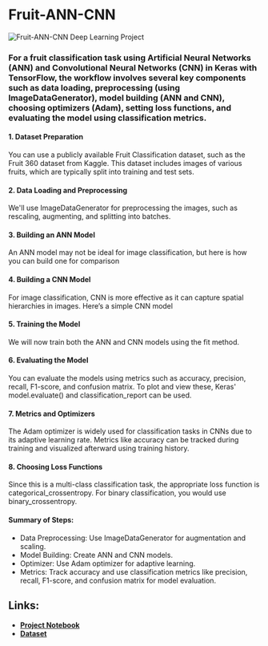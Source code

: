 # Fruit-ANN-CNN
![Fruit-ANN-CNN Deep Learning Project](https://github.com/Ali-jalil88/Fruit-ANN-CNN/blob/main/DALL%C2%B7E%202024-10-08%2014.00.27%20-%20A%20vibrant%20and%20detailed%20image%20of%20a%20fruit%20classification%20system%2C%20showing%20various%20fruits%20like%20apples%2C%20bananas%2C%20oranges%2C%20and%20strawberries%20in%20clear%20section.webp)
### For a fruit classification task using Artificial Neural Networks (ANN) and Convolutional Neural Networks (CNN) in Keras with TensorFlow, the workflow involves several key components such as data loading, preprocessing (using ImageDataGenerator), model building (ANN and CNN), choosing optimizers (Adam), setting loss functions, and evaluating the model using classification metrics.
#### 1. Dataset Preparation
You can use a publicly available Fruit Classification dataset, such as the Fruit 360 dataset from Kaggle. This dataset includes images of various fruits, which are typically split into training and test sets.
#### 2. Data Loading and Preprocessing
We'll use ImageDataGenerator for preprocessing the images, such as rescaling, augmenting, and splitting into batches.
#### 3. Building an ANN Model
An ANN model may not be ideal for image classification, but here is how you can build one for comparison
#### 4. Building a CNN Model
For image classification, CNN is more effective as it can capture spatial hierarchies in images. Here’s a simple CNN model
#### 5. Training the Model
We will now train both the ANN and CNN models using the fit method.
#### 6. Evaluating the Model
You can evaluate the models using metrics such as accuracy, precision, recall, F1-score, and confusion matrix. To plot and view these, Keras' model.evaluate() and classification_report can be used.
#### 7. Metrics and Optimizers
The Adam optimizer is widely used for classification tasks in CNNs due to its adaptive learning rate. Metrics like accuracy can be tracked during training and visualized afterward using training history.
#### 8. Choosing Loss Functions
Since this is a multi-class classification task, the appropriate loss function is categorical_crossentropy. For binary classification, you would use binary_crossentropy.
#### Summary of Steps:
- Data Preprocessing: Use ImageDataGenerator for augmentation and scaling.
- Model Building: Create ANN and CNN models.
- Optimizer: Use Adam optimizer for adaptive learning.
- Metrics: Track accuracy and use classification metrics like precision, recall, F1-score, and confusion matrix for model evaluation.
## Links:
- **[Project Notebook](https://www.kaggle.com/code/alialarkawazi/fruit-ann-cnn)**
- **[Dataset](https://www.kaggle.com/datasets/sshikamaru/fruit-recognition)**
